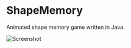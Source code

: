 ShapeMemory
===========

Animated shape memory game written in Java.

![Screenshot](https://raw.github.com/LeeCIT/ShapeMemory/master/screenshot.png)

